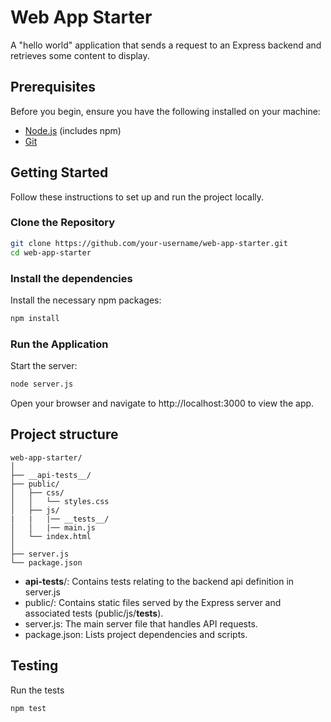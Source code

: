 # Web App Starter

A "hello world" application that sends a request to an Express backend and retrieves some content to display.

## Prerequisites

Before you begin, ensure you have the following installed on your machine:

- [Node.js](https://nodejs.org/) (includes npm)
- [Git](https://git-scm.com/)

## Getting Started

Follow these instructions to set up and run the project locally.

### Clone the Repository

```sh
git clone https://github.com/your-username/web-app-starter.git
cd web-app-starter
```

### Install the dependencies

Install the necessary npm packages:

```sh
npm install
```

### Run the Application

Start the server:

```sh
node server.js
```

Open your browser and navigate to http://localhost:3000 to view the app.

## Project structure

```
web-app-starter/
│
├── __api-tests__/
├── public/
│   ├── css/
│   │   └── styles.css
│   ├── js/
|   |   |── __tests__/
│   │   |── main.js
│   └── index.html
│
├── server.js
└── package.json

```

- __api-tests__/: Contains tests relating to the backend api definition in server.js
- public/: Contains static files served by the Express server and associated tests (public/js/__tests__).
- server.js: The main server file that handles API requests.
- package.json: Lists project dependencies and scripts.

## Testing
Run the tests

``` sh
npm test
```